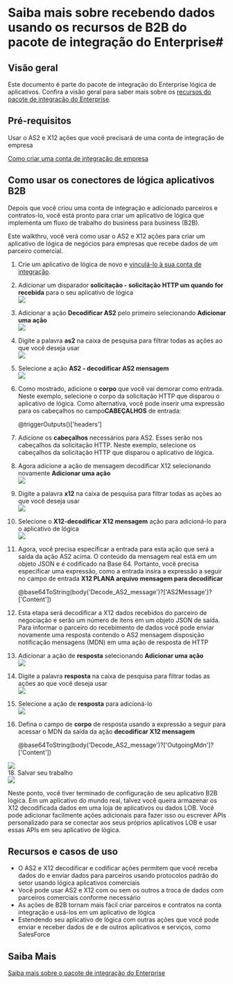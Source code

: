 <properties 
    pageTitle="Criando soluções de B2B com pacote de integração de Enterprise | Serviço de aplicativo do Microsoft Azure | Microsoft Azure" 
    description="Saiba mais sobre recebendo dados usando os recursos de B2B do pacote de integração do Enterprise" 
    services="logic-apps" 
    documentationCenter=".net,nodejs,java"
    authors="msftman" 
    manager="erikre" 
    editor="cgronlun"/>

<tags 
    ms.service="logic-apps" 
    ms.workload="integration" 
    ms.tgt_pltfrm="na" 
    ms.devlang="na" 
    ms.topic="article" 
    ms.date="07/08/2016" 
    ms.author="deonhe"/>

# <a name="learn-about-receiving-data-using-the-b2b-features-of-the-enterprise-integration-pack"></a>Saiba mais sobre recebendo dados usando os recursos de B2B do pacote de integração do Enterprise#

## <a name="overview"></a>Visão geral ##

Este documento é parte do pacote de integração do Enterprise lógica de aplicativos. Confira a visão geral para saber mais sobre os [recursos do pacote de integração do Enterprise](./app-service-logic-enterprise-integration-overview.md).

## <a name="prerequisites"></a>Pré-requisitos ##

Usar o AS2 e X12 ações que você precisará de uma conta de integração de empresa

[Como criar uma conta de integração de empresa](./app-service-logic-enterprise-integration-accounts.md)

## <a name="how-to-use-the-logic-apps-b2b-connectors"></a>Como usar os conectores de lógica aplicativos B2B ##

Depois que você criou uma conta de integração e adicionado parceiros e contratos-lo, você está pronto para criar um aplicativo de lógica que implementa um fluxo de trabalho do business para business (B2B).

Este walkthru, você verá como usar o AS2 e X12 ações para criar um aplicativo de lógica de negócios para empresas que recebe dados de um parceiro comercial.

1. Crie um aplicativo de lógica de novo e [vinculá-lo à sua conta de integração](./app-service-logic-enterprise-integration-accounts.md).  
2. Adicionar um disparador **solicitação - solicitação HTTP um quando for recebida** para o seu aplicativo de lógica  
![](./media/app-service-logic-enterprise-integration-b2b/flatfile-1.png)  
3. Adicionar a ação **Decodificar AS2** pelo primeiro selecionando **Adicionar uma ação**  
![](./media/app-service-logic-enterprise-integration-b2b/transform-2.png)  
4. Digite a palavra **as2** na caixa de pesquisa para filtrar todas as ações ao que você deseja usar  
![](./media/app-service-logic-enterprise-integration-b2b/b2b-5.png)  
6. Selecione a ação **AS2 - decodificar AS2 mensagem**  
![](./media/app-service-logic-enterprise-integration-b2b/b2b-6.png)  
7. Como mostrado, adicione o **corpo** que você vai demorar como entrada. Neste exemplo, selecione o corpo da solicitação HTTP que disparou o aplicativo de lógica. Como alternativa, você pode inserir uma expressão para os cabeçalhos no campo**CABEÇALHOS** de entrada:

    @triggerOutputs()['headers']

8. Adicione os **cabeçalhos** necessários para AS2. Esses serão nos cabeçalhos da solicitação HTTP. Neste exemplo, selecione os cabeçalhos da solicitação HTTP que disparou o aplicativo de lógica.
9. Agora adicione a ação de mensagem decodificar X12 selecionando novamente **Adicionar uma ação**  
![](./media/app-service-logic-enterprise-integration-b2b/b2b-9.png)   
10. Digite a palavra **x12** na caixa de pesquisa para filtrar todas as ações ao que você deseja usar  
![](./media/app-service-logic-enterprise-integration-b2b/b2b-10.png)  
11. Selecione o **X12-decodificar X12 mensagem** ação para adicioná-lo para o aplicativo de lógica  
![](./media/app-service-logic-enterprise-integration-b2b/b2b-as2message.png)  
12. Agora, você precisa especificar a entrada para esta ação que será a saída da ação AS2 acima. O conteúdo da mensagem real está em um objeto JSON e é codificado na Base 64. Portanto, você precisa especificar uma expressão, como a entrada insira a expressão a seguir no campo de entrada **X12 PLANA arquivo mensagem para decodificar**  

    @base64ToString(body('Decode_AS2_message')?['AS2Message']?['Content'])  

13. Esta etapa será decodificar a X12 dados recebidos do parceiro de negociação e serão um número de itens em um objeto JSON de saída. Para informar o parceiro do recebimento de dados você pode enviar novamente uma resposta contendo o AS2 mensagem disposição notificação mensagens (MDN) em uma ação de resposta de HTTP  
14. Adicionar a ação de **resposta** selecionando **Adicionar uma ação**   
![](./media/app-service-logic-enterprise-integration-b2b/b2b-14.png)  
15. Digite a palavra **resposta** na caixa de pesquisa para filtrar todas as ações ao que você deseja usar  
![](./media/app-service-logic-enterprise-integration-b2b/b2b-15.png)  
16. Selecione a ação de **resposta** para adicioná-lo  
![](./media/app-service-logic-enterprise-integration-b2b/b2b-16.png)  
17. Defina o campo de **corpo** de resposta usando a expressão a seguir para acessar o MDN da saída da ação **decodificar X12 mensagem**  

    @base64ToString(body('Decode_AS2_message')?['OutgoingMdn']?['Content'])  

![](./media/app-service-logic-enterprise-integration-b2b/b2b-17.png)  
18. Salvar seu trabalho  
![](./media/app-service-logic-enterprise-integration-b2b/transform-5.png)  

Neste ponto, você tiver terminado de configuração de seu aplicativo B2B lógica. Em um aplicativo do mundo real, talvez você queira armazenar os X12 decodificada dados em uma loja de aplicativos ou dados LOB. Você pode adicionar facilmente ações adicionais para fazer isso ou escrever APIs personalizado para se conectar aos seus próprios aplicativos LOB e usar essas APIs em seu aplicativo de lógica.

## <a name="features-and-use-cases"></a>Recursos e casos de uso ##

- O AS2 e X12 decodificar e codificar ações permitem que você receba dados do e enviar dados para parceiros usando protocolos padrão do setor usando lógica aplicativos comerciais  
- Você pode usar AS2 e X12 com ou sem os outros a troca de dados com parceiros comerciais conforme necessário
- As ações de B2B tornam mais fácil criar parceiros e contratos na conta integração e usá-los em um aplicativo de lógica  
- Estendendo seu aplicativo de lógica com outras ações que você pode enviar e receber dados de e de outros aplicativos e serviços, como SalesForce  

## <a name="learn-more"></a>Saiba Mais ##

[Saiba mais sobre o pacote de integração do Enterprise](./app-service-logic-enterprise-integration-overview.md)  